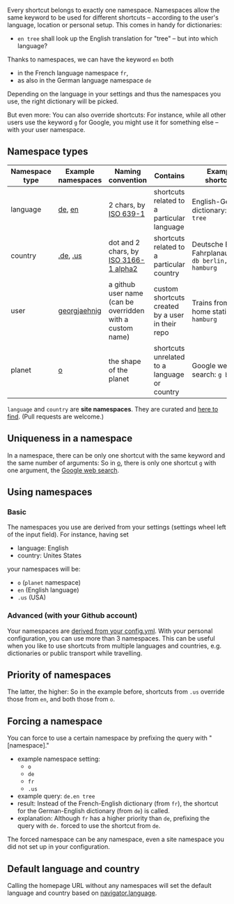 Every shortcut belongs to exactly one namespace. Namespaces allow the same keyword to be used for different shortcuts – according to the user's language, location or personal setup. This comes in handy for dictionaries:

- `en tree` shall look up the English translation for "tree" – but into which language?

Thanks to namespaces, we can have the keyword `en` both

- in the French language namespace `fr`,
- as also in the German language namespace `de`

Depending on the language in your settings and thus the namespaces you use, the right dictionary will be picked.

But even more: You can also override shortcuts: For instance, while all other users use the keyword `g` for Google, you might use it for something else – with your user namespace.

## Namespace types

Namespace type | Example namespaces | Naming convention | Contains | Example shortcuts
--- | --- | --- | --- | ---
language | [de](https://github.com/trovu/trovu-data/tree/master/shortcuts/de), [en](https://github.com/trovu/trovu-data/tree/master/shortcuts/en) | 2 chars, by [ISO 639-1](http://en.wikipedia.org/wiki/List_of_ISO_639-1_codes) | shortcuts related to a particular language | English-German dictionary: `en tree`
country | [.de](https://github.com/trovu/trovu-data/tree/master/shortcuts/.de), [.us](https://github.com/trovu/trovu-data/tree/master/shortcuts/.us) | dot and 2 chars, by [ISO 3166-1 alpha2](https://en.wikipedia.org/wiki/ISO_3166-1_alpha-2) | shortcuts related to a particular country | Deutsche Bahn Fahrplanauskunft: `db berlin, hamburg`
user | [georgjaehnig](https://github.com/georgjaehnig/trovu-data/tree/master/shortcuts/)| a github user name (can be overridden with a custom name) | custom shortcuts created by a user in their repo | Trains from my home station: `db> hamburg`
planet | [o](https://github.com/trovu/trovu-data/tree/master/shortcuts/o)| the shape of the planet |         shortcuts unrelated to a language or country | Google web search: `g berlin`

`language` and `country` are __site namespaces__. They are curated and 
[here to find](https://github.com/trovu/trovu-data/tree/master/shortcuts). (Pull requests are welcome.)

## Uniqueness in a namespace

In a namespace, there can be only one shortcut with the same keyword and the same number of arguments: So in [o](https://github.com/trovu/trovu-data/tree/master/shortcuts/o), there is only one shortcut `g` with one argument, the [Google web search](https://github.com/trovu/trovu-data/blob/master/shortcuts/o/g/1.yml).

## Using namespaces

### Basic

The namespaces you use are derived from your settings (settings wheel left of the input field). For instance, having set

- language: English
- country: Unites States

your namespaces will be:

- `o` (`planet` namespace)
- `en` (English language)
- `.us` (USA)

### Advanced (with your Github account)

Your namespaces are [derived from your config.yml](https://github.com/trovu/trovu.github.io/wiki/Advanced-settings-&-personal-shortcuts). With your personal configuration, you can use more than 3 namespaces. This can be useful when you like to use shortcuts from multiple languages and countries, e.g. dictionaries or public transport while travelling. 

## Priority of namespaces

The latter, the higher: So in the example before, shortcuts from `.us` override those from `en`, and both those from `o`.

## Forcing a namespace

You can force to use a certain namespace by prefixing the query with "[namespace]."

- example namespace setting:
  - `o`
  - `de`
  - `fr`
  - `.us`
- example query: `de.en tree`
- result: Instead of the French-English dictionary (from `fr`), the shortcut for the German-English dictionary (from `de`) is called.
- explanation: Although `fr` has a higher priority than `de`, prefixing the query with `de.` forced to use the shortcut from `de`.

The forced namespace can be any namespace, even a site namespace you did not set up in your configuration.

## Default language and country

Calling the homepage URL without any namespaces will set the default language and country based on [navigator.language](https://developer.mozilla.org/en-US/docs/Web/API/NavigatorLanguage/language).